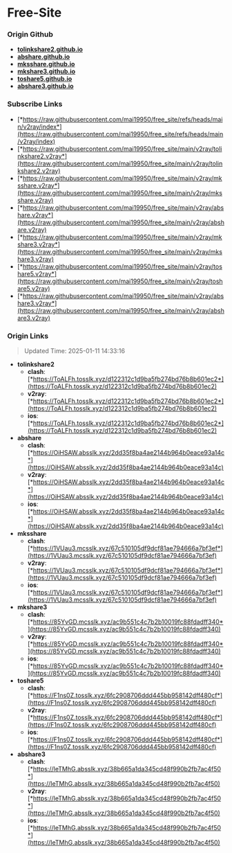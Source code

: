 # Free-Site

### Origin Github

- [**tolinkshare2.github.io**](https://github.com/tolinkshare2/tolinkshare2.github.io)
- [**abshare.github.io**](https://github.com/abshare/abshare.github.io)
- [**mksshare.github.io**](https://github.com/mksshare/mksshare.github.io)
- [**mkshare3.github.io**](https://github.com/mkshare3/mkshare3.github.io)
- [**toshare5.github.io**](https://github.com/toshare5/toshare5.github.io)
- [**abshare3.github.io**](https://github.com/abshare3/abshare3.github.io)

### Subscribe Links

- [*https://raw.githubusercontent.com/mai19950/free_site/refs/heads/main/v2ray/index*](https://raw.githubusercontent.com/mai19950/free_site/refs/heads/main/v2ray/index)
- [*https://raw.githubusercontent.com/mai19950/free_site/main/v2ray/tolinkshare2.v2ray*](https://raw.githubusercontent.com/mai19950/free_site/main/v2ray/tolinkshare2.v2ray)
- [*https://raw.githubusercontent.com/mai19950/free_site/main/v2ray/mksshare.v2ray*](https://raw.githubusercontent.com/mai19950/free_site/main/v2ray/mksshare.v2ray)
- [*https://raw.githubusercontent.com/mai19950/free_site/main/v2ray/abshare.v2ray*](https://raw.githubusercontent.com/mai19950/free_site/main/v2ray/abshare.v2ray)
- [*https://raw.githubusercontent.com/mai19950/free_site/main/v2ray/mkshare3.v2ray*](https://raw.githubusercontent.com/mai19950/free_site/main/v2ray/mkshare3.v2ray)
- [*https://raw.githubusercontent.com/mai19950/free_site/main/v2ray/toshare5.v2ray*](https://raw.githubusercontent.com/mai19950/free_site/main/v2ray/toshare5.v2ray)
- [*https://raw.githubusercontent.com/mai19950/free_site/main/v2ray/abshare3.v2ray*](https://raw.githubusercontent.com/mai19950/free_site/main/v2ray/abshare3.v2ray)

### Origin Links

> Updated Time: 2025-01-11 14:33:16

- **tolinkshare2**
  - **clash**: [*https://ToALFh.tosslk.xyz/d122312c1d9ba5fb274bd76b8b601ec2*](https://ToALFh.tosslk.xyz/d122312c1d9ba5fb274bd76b8b601ec2)
  - **v2ray**: [*https://ToALFh.tosslk.xyz/d122312c1d9ba5fb274bd76b8b601ec2*](https://ToALFh.tosslk.xyz/d122312c1d9ba5fb274bd76b8b601ec2)
  - **ios**: [*https://ToALFh.tosslk.xyz/d122312c1d9ba5fb274bd76b8b601ec2*](https://ToALFh.tosslk.xyz/d122312c1d9ba5fb274bd76b8b601ec2)
- **abshare**
  - **clash**: [*https://OiHSAW.absslk.xyz/2dd35f8ba4ae2144b964b0eace93a14c*](https://OiHSAW.absslk.xyz/2dd35f8ba4ae2144b964b0eace93a14c)
  - **v2ray**: [*https://OiHSAW.absslk.xyz/2dd35f8ba4ae2144b964b0eace93a14c*](https://OiHSAW.absslk.xyz/2dd35f8ba4ae2144b964b0eace93a14c)
  - **ios**: [*https://OiHSAW.absslk.xyz/2dd35f8ba4ae2144b964b0eace93a14c*](https://OiHSAW.absslk.xyz/2dd35f8ba4ae2144b964b0eace93a14c)
- **mksshare**
  - **clash**: [*https://1VUau3.mcsslk.xyz/67c510105df9dcf81ae794666a7bf3ef*](https://1VUau3.mcsslk.xyz/67c510105df9dcf81ae794666a7bf3ef)
  - **v2ray**: [*https://1VUau3.mcsslk.xyz/67c510105df9dcf81ae794666a7bf3ef*](https://1VUau3.mcsslk.xyz/67c510105df9dcf81ae794666a7bf3ef)
  - **ios**: [*https://1VUau3.mcsslk.xyz/67c510105df9dcf81ae794666a7bf3ef*](https://1VUau3.mcsslk.xyz/67c510105df9dcf81ae794666a7bf3ef)
- **mkshare3**
  - **clash**: [*https://85YvGD.mcsslk.xyz/ac9b551c4c7b2b10019fc88fdadff340*](https://85YvGD.mcsslk.xyz/ac9b551c4c7b2b10019fc88fdadff340)
  - **v2ray**: [*https://85YvGD.mcsslk.xyz/ac9b551c4c7b2b10019fc88fdadff340*](https://85YvGD.mcsslk.xyz/ac9b551c4c7b2b10019fc88fdadff340)
  - **ios**: [*https://85YvGD.mcsslk.xyz/ac9b551c4c7b2b10019fc88fdadff340*](https://85YvGD.mcsslk.xyz/ac9b551c4c7b2b10019fc88fdadff340)
- **toshare5**
  - **clash**: [*https://F1ns0Z.tosslk.xyz/6fc2908706ddd445bb958142dff480cf*](https://F1ns0Z.tosslk.xyz/6fc2908706ddd445bb958142dff480cf)
  - **v2ray**: [*https://F1ns0Z.tosslk.xyz/6fc2908706ddd445bb958142dff480cf*](https://F1ns0Z.tosslk.xyz/6fc2908706ddd445bb958142dff480cf)
  - **ios**: [*https://F1ns0Z.tosslk.xyz/6fc2908706ddd445bb958142dff480cf*](https://F1ns0Z.tosslk.xyz/6fc2908706ddd445bb958142dff480cf)
- **abshare3**
  - **clash**: [*https://IeTMhG.absslk.xyz/38b665a1da345cd48f990b2fb7ac4f50*](https://IeTMhG.absslk.xyz/38b665a1da345cd48f990b2fb7ac4f50)
  - **v2ray**: [*https://IeTMhG.absslk.xyz/38b665a1da345cd48f990b2fb7ac4f50*](https://IeTMhG.absslk.xyz/38b665a1da345cd48f990b2fb7ac4f50)
  - **ios**: [*https://IeTMhG.absslk.xyz/38b665a1da345cd48f990b2fb7ac4f50*](https://IeTMhG.absslk.xyz/38b665a1da345cd48f990b2fb7ac4f50)
